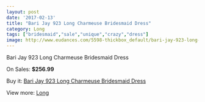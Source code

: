 ```yaml
---
layout: post
date: '2017-02-13'
title: "Bari Jay 923 Long Charmeuse Bridesmaid Dress"
category: Long
tags: ["bridesmaid","sale","unique","crazy","dress"]
image: http://www.eudances.com/5598-thickbox_default/bari-jay-923-long-charmeuse-bridesmaid-dress.jpg
---
```

Bari Jay 923 Long Charmeuse Bridesmaid Dress

On Sales: **$256.99**
<a href="https://www.eudances.com/en/long/1936-bari-jay-923-long-charmeuse-bridesmaid-dress.html"><amp-img layout="responsive" width="600" height="600" src="//www.eudances.com/5598-thickbox_default/bari-jay-923-long-charmeuse-bridesmaid-dress.jpg" alt="Bari Jay 923 Long Charmeuse Bridesmaid Dress 0" /></a>

Buy it: [Bari Jay 923 Long Charmeuse Bridesmaid Dress](https://www.eudances.com/en/long/1936-bari-jay-923-long-charmeuse-bridesmaid-dress.html "Bari Jay 923 Long Charmeuse Bridesmaid Dress")

View more: [Long](https://www.eudances.com/en/21-long "Long")